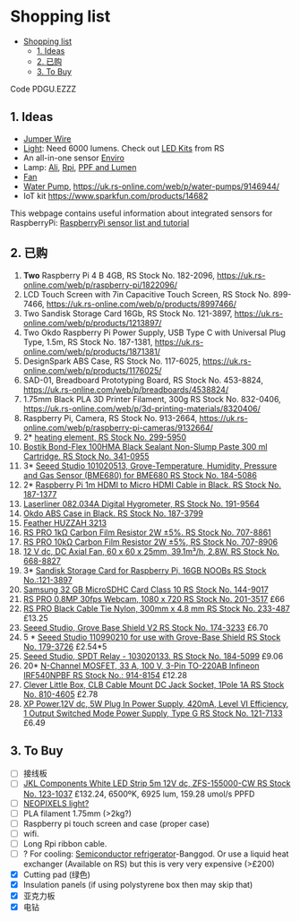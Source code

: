 # Shopping list

- [Shopping list](#shopping-list)
  - [1. Ideas](#1-ideas)
  - [2. 已购](#2-已购)
  - [3. To Buy](#3-to-buy)

Code PDGU.EZZZ

## 1. Ideas

- [Jumper Wire](https://uk.rs-online.com/web/p/breadboard-jumper-wire/5053396/)
- [Light](https://uk.rs-online.com/web/p/led-strip-lights/9125016/): Need 6000 lumens. Check out [LED Kits](https://uk.rs-online.com/web/c/displays-optoelectronics/led-lighting-system-components/led-kits/?sort-by=Application&sort-order=desc&pn=1) from RS
- An all-in-one sensor [Enviro](https://shop.pimoroni.com/products/enviro?variant=31155658489939)
- Lamp: [Ali](https://www.aliexpress.com/item/4001095381063.html), [Rpi](https://tutorials-raspberrypi.com/connect-control-raspberry-pi-ws2812-rgb-led-strips/), [PPF and Lumen](https://www.waveformlighting.com/horticulture/convert-ppf-to-lumens-online-calculator)
- [Fan](https://thepihut.com/products/miniature-5v-cooling-fan-for-raspberry-pi-and-other-computers?_pos=2&_sid=7ba767831&_ss=r)
- [Water Pump](https://thepihut.com/products/peristaltic-liquid-pump-with-silicone-tubing-5v-to-6v-dc-power?_pos=5&_sid=7ba767831&_ss=r), https://uk.rs-online.com/web/p/water-pumps/9146944/
- IoT kit https://www.sparkfun.com/products/14682

This webpage contains useful information about integrated sensors for RaspberryPi: [RaspberryPi sensor list and tutorial](https://tutorials-raspberrypi.com/raspberry-pi-sensors-overview-50-important-components/)

## 2. 已购

1. **Two** Raspberry Pi 4 B 4GB, RS Stock No. 182-2096, https://uk.rs-online.com/web/p/raspberry-pi/1822096/
2. LCD Touch Screen with 7in Capacitive Touch Screen, RS Stock No. 899-7466, https://uk.rs-online.com/web/p/products/8997466/
3. Two Sandisk Storage Card 16Gb, RS Stock No. 121-3897, https://uk.rs-online.com/web/p/products/1213897/
4. Two Okdo Raspberry Pi Power Supply, USB Type C with Universal Plug Type, 1.5m, RS Stock No. 187-1381, https://uk.rs-online.com/web/p/products/1871381/
5. DesignSpark ABS Case, RS Stock No. 117-6025, https://uk.rs-online.com/web/p/products/1176025/
6. SAD-01, Breadboard Prototyping Board, RS Stock No. 453-8824, https://uk.rs-online.com/web/p/breadboards/4538824/
7. 1.75mm Black PLA 3D Printer Filament, 300g RS Stock No. 832-0406, https://uk.rs-online.com/web/p/3d-printing-materials/8320406/
8.  Raspberry Pi, Camera, RS Stock No. 913-2664, https://uk.rs-online.com/web/p/raspberry-pi-cameras/9132664/
9.  2* [heating element, RS Stock No. 299-5950](https://uk.rs-online.com/web/p/heating-elements/2995950/)
10. [Bostik Bond-Flex 100HMA Black Sealant Non-Slump Paste 300 ml Cartridge. RS Stock No. 341-0955](https://uk.rs-online.com/web/p/sealants/3410955/)
11. 3* [Seeed Studio 101020513, Grove-Temperature, Humidity, Pressure and Gas Sensor (BME680) for BME680 RS Stock No. 184-5086](https://uk.rs-online.com/web/p/sensor-development-tools/1845086/)
12. 2* [Raspberry Pi 1m HDMI to Micro HDMI Cable in Black. RS Stock No. 187-1377](https://uk.rs-online.com/web/p/raspberry-pi-cables/1871377/)
13. [Laserliner 082.034A Digital Hygrometer, RS Stock No. 191-9564](https://uk.rs-online.com/web/p/hygrometers/1919564/)
14. [Okdo ABS Case in Black. RS Stock No. 187-3799](https://uk.rs-online.com/web/p/raspberry-pi-cases/1873799/)
15. [Feather HUZZAH 3213](https://www.mouser.co.uk/ProductDetail/Adafruit/3213/?qs=AQlKX63v8RuWaQY9I2LOXA%3D%3D)
16. [RS PRO 1kΩ Carbon Film Resistor 2W ±5%. RS Stock No. 707-8861](https://uk.rs-online.com/web/p/through-hole-fixed-resistors/7078861/)
17. [RS PRO 10kΩ Carbon Film Resistor 2W ±5%, RS Stock No. 707-8906](https://uk.rs-online.com/web/p/products/7078906/)
18. [12 V dc, DC Axial Fan, 60 x 60 x 25mm, 39.1m³/h, 2.8W. RS Stock No. 668-8827](https://uk.rs-online.com/web/p/axial-fans/6688827/)
19. 3* [Sandisk Storage Card for Raspberry Pi, 16GB NOOBs RS Stock No.:121-3897](https://uk.rs-online.com/web/p/raspberry-pi-os/1213897/) 
20. [Samsung 32 GB MicroSDHC Card Class 10 RS Stock No. 144-9017](https://uk.rs-online.com/web/p/micro-sd-cards/1449017/)
21. [RS PRO 0.8MP 30fps Webcam, 1080 x 720 RS Stock No. 201-3517](https://uk.rs-online.com/web/p/products/2013517/) £66
22. [RS PRO Black Cable Tie Nylon, 300mm x 4.8 mm RS Stock No. 233-487](https://uk.rs-online.com/web/p/products/0233487/) £13.25
23. [Seeed Studio, Grove Base Shield V2 RS Stock No. 174-3233](https://uk.rs-online.com/web/p/products/174-3233/) £6.70
24. 5 * [Seeed Studio 110990210 for use with Grove-Base Shield RS Stock No. 179-3726](https://uk.rs-online.com/web/p/products/179-3726/) £2.54*5
25. [Seeed Studio, SPDT Relay - 103020133. RS Stock No. 184-5099](https://uk.rs-online.com/web/p/power-motor-robotics-development-tools/1845099) £9.06
26. 20* [N-Channel MOSFET, 33 A, 100 V, 3-Pin TO-220AB Infineon IRF540NPBF RS Stock No.: 914-8154](https://uk.rs-online.com/web/p/mosfets/9148154/) £12.28
27. [Clever Little Box, CLB Cable Mount DC Jack Socket, 1Pole 1A RS Stock No. 810-4605](https://uk.rs-online.com/web/p/jack-plugs-sockets/8104605/) £2.78
28. [XP Power,12V dc, 5W Plug In Power Supply, 420mA, Level VI Efficiency, 1 Output Switched Mode Power Supply, Type G RS Stock No. 121-7133](https://uk.rs-online.com/web/p/ac-dc-adapters/1217133/) £6.49

## 3. To Buy

- [ ] 接线板
- [ ] [JKL Components White LED Strip 5m 12V dc, ZFS-155000-CW RS Stock No. 123-1037](https://uk.rs-online.com/web/p/led-strip-lights/1231037/) £132.24, 6500ºK, 6925 lum, 159.28 umol/s PPFD
- [ ] [NEOPIXELS light?](https://www.adafruit.com/category/168)
- [ ] PLA filament 1.75mm (>2kg?)
- [ ] Raspberry pi touch screen and case (proper case)
- [ ] wifi.
- [ ] Long Rpi ribbon cable.
- [ ] ? For cooling: [Semiconductor refrigerator](https://www.banggood.com/Geekcreit-12V-6A-DIY-Electronic-Semiconductor-Refrigerator-Radiator-Cooling-Equipment-p-1074404.html?akmClientCountry=CN&cur_warehouse=CN)-Banggod. Or use a liquid heat exchanger (Available on RS) but this is very very expensive (>£200)
- [x] Cutting pad (绿色)
- [x] Insulation panels (if using polystyrene box then may skip that)
- [x] 亚克力板
- [x] 电钻